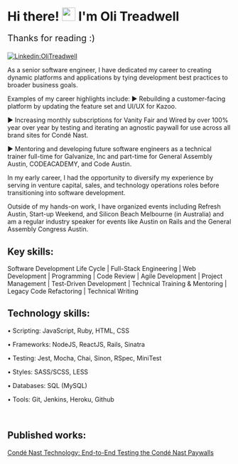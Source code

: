 # Hi there! <img src="https://raw.githubusercontent.com/syedareehaquasar/syedareehaquasar/master/gifs/Hi.gif" width="30px"> I'm Oli Treadwell

<p style="font-size:20px;"> Thanks for reading :)</p>

[![Linkedin:OliTreadwell](https://img.shields.io/badge/-OliTreadwell-blue?style=flat-square&logo=Linkedin&logoColor=white&link=https://www.linkedin.com/in/olitreadwell/)](https://www.linkedin.com/in/olitreadwell/)


As a senior software engineer, I have dedicated my career to creating dynamic platforms and applications by tying development best practices to broader business goals.

Examples of my career highlights include:
► Rebuilding a customer-facing platform by updating the feature set and UI/UX for Kazoo.

► Increasing monthly subscriptions for Vanity Fair and Wired by over 100% year over year by testing and iterating an agnostic paywall for use across all brand sites for Condé Nast.

► Mentoring and developing future software engineers as a technical trainer full-time for Galvanize, Inc and part-time for General Assembly Austin, CODEACADEMY, and Code Austin.

In my early career, I had the opportunity to diversify my experience by serving in venture capital, sales, and technology operations roles before transitioning into software development.

Outside of my hands-on work, I have organized events including Refresh Austin, Start-up Weekend, and Silicon Beach Melbourne (in Australia) and am a regular industry speaker for events like Austin on Rails and the General Assembly Congress Austin.

## Key skills:


Software Development Life Cycle | Full-Stack Engineering | Web Development | Programming | Code Review | Agile Development | Project Management | Test-Driven Development | Technical Training & Mentoring | Legacy Code Refactoring | Technical Writing


## Technology skills:

•  Scripting: JavaScript, Ruby, HTML, CSS

•  Frameworks: NodeJS, ReactJS, Rails, Sinatra

•  Testing: Jest, Mocha, Chai, Sinon, RSpec, MiniTest

•  Styles: SASS/SCSS, LESS

•  Databases: SQL (MySQL)

•  Tools: Git, Jenkins, Heroku, Github

<br>

## Published works:


[Condé Nast Technology: End-to-End Testing the Condé Nast Paywalls](https://technology.condenast.com/story/end-to-end-testing-conde-nast-paywalls)


<!--
**GITHUB STAT'S**

![stats](https://github-readme-stats.vercel.app/api?username=olitreadwell&show_icons=true&theme=synthwave)

Today is Sunday, 1 December, 08:06 GMT-8.
-->

